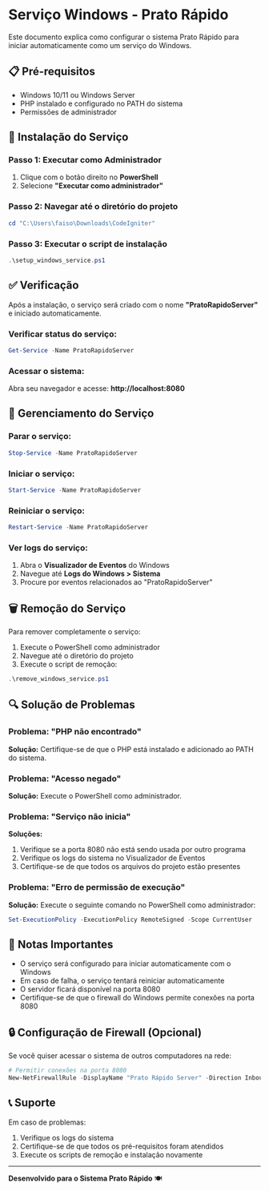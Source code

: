 # Serviço Windows - Prato Rápido

Este documento explica como configurar o sistema Prato Rápido para iniciar automaticamente como um serviço do Windows.

## 📋 Pré-requisitos

- Windows 10/11 ou Windows Server
- PHP instalado e configurado no PATH do sistema
- Permissões de administrador

## 🚀 Instalação do Serviço

### Passo 1: Executar como Administrador
1. Clique com o botão direito no **PowerShell**
2. Selecione **"Executar como administrador"**

### Passo 2: Navegar até o diretório do projeto
```powershell
cd "C:\Users\faiso\Downloads\CodeIgniter"
```

### Passo 3: Executar o script de instalação
```powershell
.\setup_windows_service.ps1
```

## ✅ Verificação

Após a instalação, o serviço será criado com o nome **"PratoRapidoServer"** e iniciado automaticamente.

### Verificar status do serviço:
```powershell
Get-Service -Name PratoRapidoServer
```

### Acessar o sistema:
Abra seu navegador e acesse: **http://localhost:8080**

## 🔧 Gerenciamento do Serviço

### Parar o serviço:
```powershell
Stop-Service -Name PratoRapidoServer
```

### Iniciar o serviço:
```powershell
Start-Service -Name PratoRapidoServer
```

### Reiniciar o serviço:
```powershell
Restart-Service -Name PratoRapidoServer
```

### Ver logs do serviço:
1. Abra o **Visualizador de Eventos** do Windows
2. Navegue até **Logs do Windows > Sistema**
3. Procure por eventos relacionados ao "PratoRapidoServer"

## 🗑️ Remoção do Serviço

Para remover completamente o serviço:

1. Execute o PowerShell como administrador
2. Navegue até o diretório do projeto
3. Execute o script de remoção:

```powershell
.\remove_windows_service.ps1
```

## 🔍 Solução de Problemas

### Problema: "PHP não encontrado"
**Solução:** Certifique-se de que o PHP está instalado e adicionado ao PATH do sistema.

### Problema: "Acesso negado"
**Solução:** Execute o PowerShell como administrador.

### Problema: "Serviço não inicia"
**Soluções:**
1. Verifique se a porta 8080 não está sendo usada por outro programa
2. Verifique os logs do sistema no Visualizador de Eventos
3. Certifique-se de que todos os arquivos do projeto estão presentes

### Problema: "Erro de permissão de execução"
**Solução:** Execute o seguinte comando no PowerShell como administrador:
```powershell
Set-ExecutionPolicy -ExecutionPolicy RemoteSigned -Scope CurrentUser
```

## 📝 Notas Importantes

- O serviço será configurado para iniciar automaticamente com o Windows
- Em caso de falha, o serviço tentará reiniciar automaticamente
- O servidor ficará disponível na porta 8080
- Certifique-se de que o firewall do Windows permite conexões na porta 8080

## 🔒 Configuração de Firewall (Opcional)

Se você quiser acessar o sistema de outros computadores na rede:

```powershell
# Permitir conexões na porta 8080
New-NetFirewallRule -DisplayName "Prato Rápido Server" -Direction Inbound -Protocol TCP -LocalPort 8080 -Action Allow
```

## 📞 Suporte

Em caso de problemas:
1. Verifique os logs do sistema
2. Certifique-se de que todos os pré-requisitos foram atendidos
3. Execute os scripts de remoção e instalação novamente

---

**Desenvolvido para o Sistema Prato Rápido** 🍽️